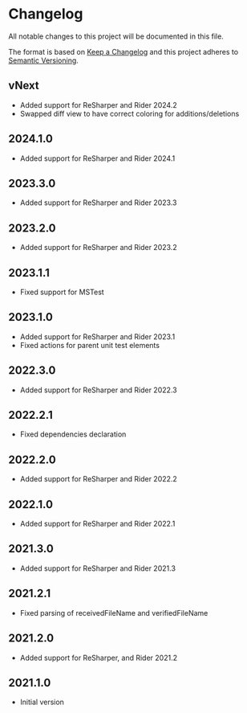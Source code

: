 # Changelog
All notable changes to this project will be documented in this file.

The format is based on [Keep a Changelog](http://keepachangelog.com/en/1.0.0/)
and this project adheres to [Semantic Versioning](http://semver.org/spec/v2.0.0.html).

## vNext
- Added support for ReSharper and Rider 2024.2
- Swapped diff view to have correct coloring for additions/deletions

## 2024.1.0
- Added support for ReSharper and Rider 2024.1

## 2023.3.0
- Added support for ReSharper and Rider 2023.3

## 2023.2.0
- Added support for ReSharper and Rider 2023.2

## 2023.1.1
- Fixed support for MSTest

## 2023.1.0
- Added support for ReSharper and Rider 2023.1
- Fixed actions for parent unit test elements

## 2022.3.0
- Added support for ReSharper and Rider 2022.3

## 2022.2.1
- Fixed dependencies declaration

## 2022.2.0
- Added support for ReSharper and Rider 2022.2

## 2022.1.0
- Added support for ReSharper and Rider 2022.1

## 2021.3.0
- Added support for ReSharper and Rider 2021.3

## 2021.2.1
- Fixed parsing of receivedFileName and verifiedFileName

## 2021.2.0
- Added support for ReSharper, and Rider 2021.2

## 2021.1.0
- Initial version
